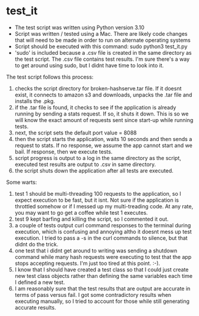 # test_it

- The test script was written using Python version 3.10
- Script was written / tested using a Mac. There are likely code changes that will need to be made in order to run on alternate operating systems 
- Script should be executed with this command: sudo python3 test_it.py
- 'sudo' is included because a .csv file is created in the same directory as the test script.  The .csv file contains test results.  I'm sure there's a way to get around using sudo, but I didnt have time to look into it.  

The test script follows this process:

  1) checks the script directory for broken-hashserve.tar file.  If it doesnt exist, it connects to amazon s3 and downloads, unpacks the .tar file and installs the .pkg.  
  2) if the .tar file is found, it checks to see if the application is already running by sending a stats request. If so, it shuts it down.  This is so we will know the exact amount of requests sent since start-up while running tests.  
  3) next, the script sets the default port value = 8088
  4) then the script starts the application, waits 10 seconds and then sends a request to stats.  If no response, we assume the app cannot start and we bail.  If response, then we execute tests.
  5) script progress is output to a log in the same directory as the script, executed test results are output to .csv in same directory.
  6) the script shuts down the application after all tests are executed.


Some warts: 

  1) test 1 should be multi-threading 100 requests to the application, so I expect execution to be fast, but it isnt.  Not sure if the application is throttled somehow or if I messed up my multi-treading code. At any rate, you may want to go get a coffee while test 1 executes.  
  2) test 9 kept barfing and killing the script, so I commented it out.
  3) a couple of tests output curl command responses to the terminal during execution, which is confusing and annoying altho it doesnt mess up test execution.  I tried to pass a -s in the curl commands to silence, but that didnt do the trick.  
  4) one test that i didnt get around to writing was sending a shutdown command while many hash requests were executing to test that the app stops accepting requests.  I'm just too tired at this point.  :-). 
  5) I know that I should have created a test class so that I could just create new test class objects rather than defining the same variables each time I defined a new test.  
  6) I am reasonably sure that the test results that are output are accurate in terms of pass versus fail.  I got some contradictory results when executing manually, so I tried to account for those while still generating accurate results. 
